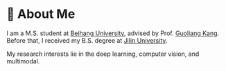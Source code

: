 # 👋 About Me

I am a M.S. student at [Beihang University](https://www.buaa.edu.cn/), advised by Prof. [Guoliang Kang](https://scholar.google.com/citations?user=P24HCsgAAAAJ). Before that, I received my B.S. degree at [Jilin University](https://jlu.edu.cn/).

My research interests lie in the deep learning, computer vision, and multimodal.

